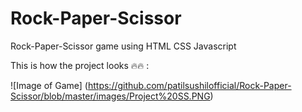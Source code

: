 # Rock-Paper-Scissor
Rock-Paper-Scissor game using HTML CSS Javascript

This is how the project looks 🔥🔥 :


![Image of Game] (https://github.com/patilsushilofficial/Rock-Paper-Scissor/blob/master/images/Project%20SS.PNG)
